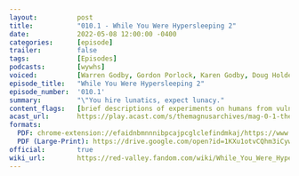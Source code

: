 ```yaml
---
layout:          post
title:           "010.1 - While You Were Hypersleeping 2"
date:            2022-05-08 12:00:00 -0400
categories:      [episode]
trailer:         false
tags:            [Episodes]
podcasts:        [wywhs]
voiced:          [Warren Godby, Gordon Porlock, Karen Godby, Doug Holder, Switchboard 1, Tracy, Switchboard 2, Bio Science, Jenni, Voicemail]
episode_title:   "While You Were Hypersleeping 2"
episode_number:  '010.1'
summary:         "\"You hire lunatics, expect lunacy."
content_flags:   [brief descriptions of experiments on humans from vulnerable groups, descriptions of multiple gunshot murders, brief description of removing  and experimenting on human internal organs.]
acast_url:       https://play.acast.com/s/themagnusarchives/mag-0-1-the-magnus-archives-seed
formats: 
  PDF: chrome-extension://efaidnbmnnnibpcajpcglclefindmkaj/https://www.redvalleypod.com/uploads/1/3/0/2/130220429/rv_s02e04_-_transcript.pdf
  PDF (Large-Print): https://drive.google.com/open?id=1KXu1otvCQhm3iCywMoCS7nKVz0ZS-yZx
official:        true
wiki_url:        https://red-valley.fandom.com/wiki/While_You_Were_Hypersleeping_2
---
```

